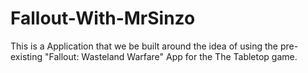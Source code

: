 # Fallout-With-MrSinzo
This is a Application that we be built around the idea of using the pre-existing "Fallout: Wasteland Warfare" App for the The Tabletop game. 
